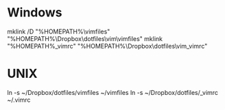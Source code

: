 # Windows #
mklink /D "%HOMEPATH%\vimfiles" "%HOMEPATH%\Dropbox\dotfiles\vim\vimfiles"
mklink "%HOMEPATH%\_vimrc" "%HOMEPATH%\Dropbox\dotfiles\vim\_vimrc"

# UNIX #
ln -s ~/Dropbox/dotfiles/vimfiles ~/vimfiles
ln -s ~/Dropbox/dotfiles/\_vimrc ~/.vimrc

